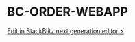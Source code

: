 # BC-ORDER-WEBAPP

[Edit in StackBlitz next generation editor ⚡️](https://stackblitz.com/~/github.com/hassannazeer/BC-ORDER-WEBAPP)